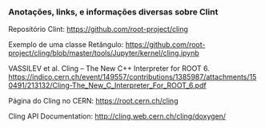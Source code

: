 ### Anotações, links, e informações diversas sobre Clint

Repositório Clint: https://github.com/root-project/cling

Exemplo de uma classe Retângulo: https://github.com/root-project/cling/blob/master/tools/Jupyter/kernel/cling.ipynb

VASSILEV et al. Cling – The New C++ Interpreter for ROOT 6. https://indico.cern.ch/event/149557/contributions/1385987/attachments/150491/213132/Cling-The_New_C_Interpreter_For_ROOT_6.pdf

Página do Cling no CERN: https://root.cern.ch/cling

Cling API Documentation: http://cling.web.cern.ch/cling/doxygen/

